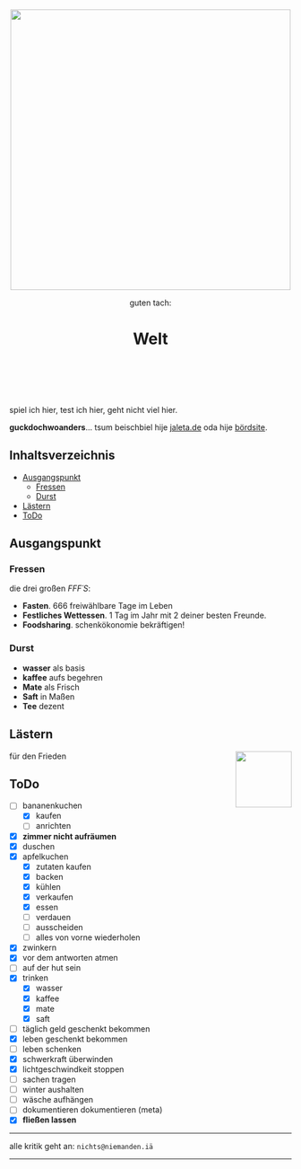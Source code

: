 <div align="center">
  <br><br>
  <img src="http://jaleta.bplaced.net/css/logo.png"
       width="500px">
  <p>guten tach:</p>
  <h1>Welt</h1>
  <br><br><br><br>
</div>

spiel ich hier, test ich hier, geht nicht viel hier.

**guckdochwoanders**...
tsum beischbiel hije [jaleta.de](http://jaleta.de) oda hije [bördsite](https://twitter.com/abeljaleta).

## Inhaltsverzeichnis

- [Ausgangspunkt](#ausgangspunkt)
  - [Fressen](#Fressen)
  - [Durst](#durst)
- [Lästern](#lästern)
- [ToDo](#ToDo)

## Ausgangspunkt

### Fressen
die drei großen *FFF´S*:

- **Fasten**. 666 freiwählbare Tage im Leben
- **Festliches Wettessen**. 1 Tag im Jahr mit 2 deiner besten Freunde.
- **Foodsharing**. schenkökonomie bekräftigen!

### Durst

- **wasser** als basis
- **kaffee** aufs begehren
- **Mate** als Frisch
- **Saft** in Maßen
- **Tee** dezent

## Lästern

<img src="http://jaleta.bplaced.net/css/logo.png"
     align="right" width="100px">
für den Frieden

## ToDo

- [ ] bananenkuchen
  - [x] kaufen
  - [ ] anrichten
- [x] **zimmer nicht aufräumen**
- [x] duschen
- [x] apfelkuchen
  - [x] zutaten kaufen
  - [x] backen
  - [x] kühlen
  - [x] verkaufen
  - [x] essen
  - [ ] verdauen
  - [ ] ausscheiden
  - [ ] alles von vorne wiederholen
- [x] zwinkern
- [x] vor dem antworten atmen
- [ ] auf der hut sein
- [x] trinken
  - [x] wasser
  - [x] kaffee
  - [x] mate
  - [x] saft
- [ ] täglich geld geschenkt bekommen
- [x] leben geschenkt bekommen
- [ ] leben schenken
- [x] schwerkraft überwinden
- [x] lichtgeschwindkeit stoppen
- [ ] sachen tragen
- [ ] winter aushalten
- [ ] wäsche aufhängen
- [ ] dokumentieren dokumentieren (meta)
- [x] **fließen lassen**

---

alle kritik geht an: `nichts@niemanden.iä`

---

